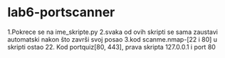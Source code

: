 # lab6-portscanner
1.Pokrece se na ime_skripte.py
2.svaka od ovih skripti se sama zaustavi automatski nakon što završi svoj posao
3.kod scanme.nmap-[22 i 80] u skripti ostao 22. Kod portquiz[80, 443], prava skripta 127.0.0.1 i port 80
